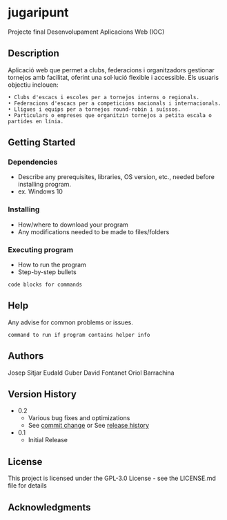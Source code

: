 # jugaripunt

Projecte final Desenvolupament Aplicacions Web (IOC)

## Description

Aplicació web que permet a clubs, federacions i organitzadors gestionar tornejos amb facilitat, oferint una sol·lució flexible i accessible. 
Els usuaris objectiu inclouen: 

    • Clubs d'escacs i escoles per a tornejos interns o regionals.
    • Federacions d'escacs per a competicions nacionals i internacionals.
    • Lligues i equips per a tornejos round-robin i suïssos.
    • Particulars o empreses que organitzin tornejos a petita escala o partides en línia.

## Getting Started

### Dependencies

* Describe any prerequisites, libraries, OS version, etc., needed before installing program.
* ex. Windows 10

### Installing

* How/where to download your program
* Any modifications needed to be made to files/folders

### Executing program

* How to run the program
* Step-by-step bullets
```
code blocks for commands
```

## Help

Any advise for common problems or issues.
```
command to run if program contains helper info
```

## Authors


Josep Sitjar
Eudald Guber
David Fontanet
Oriol Barrachina


## Version History

* 0.2
    * Various bug fixes and optimizations
    * See [commit change]() or See [release history]()
* 0.1
    * Initial Release

## License

This project is licensed under the GPL-3.0 License - see the LICENSE.md file for details

## Acknowledgments

